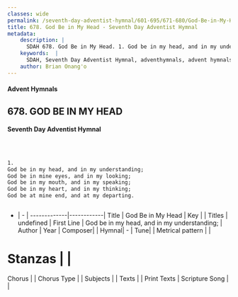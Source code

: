 ```yaml
---
classes: wide
permalink: /seventh-day-adventist-hymnal/601-695/671-680/God-Be-in-My-Head/
title: 678. God Be in My Head - Seventh Day Adventist Hymnal
metadata:
    description: |
      SDAH 678. God Be in My Head. 1. God be in my head, and in my understanding; God be in mine eyes, and in my looking; God be in my mouth, and in my speaking; God be in my heart, and in my thinking; God be at mine end, and at my departing.
    keywords:  |
      SDAH, Seventh Day Adventist Hymnal, adventhymnals, advent hymnals, God Be in My Head, God be in my head, and in my understanding; 
    author: Brian Onang'o
---
```


#### Advent Hymnals
## 678. GOD BE IN MY HEAD
#### Seventh Day Adventist Hymnal

```txt



1.
God be in my head, and in my understanding;
God be in mine eyes, and in my looking;
God be in my mouth, and in my speaking;
God be in my heart, and in my thinking;
God be at mine end, and at my departing.



```

- |   -  |
-------------|------------|
Title | God Be in My Head |
Key |  |
Titles | undefined |
First Line | God be in my head, and in my understanding; |
Author | 
Year | 
Composer|  |
Hymnal|  - |
Tune|  |
Metrical pattern | |
# Stanzas |  |
Chorus |  |
Chorus Type |  |
Subjects |  |
Texts |  |
Print Texts | 
Scripture Song |  |
  
